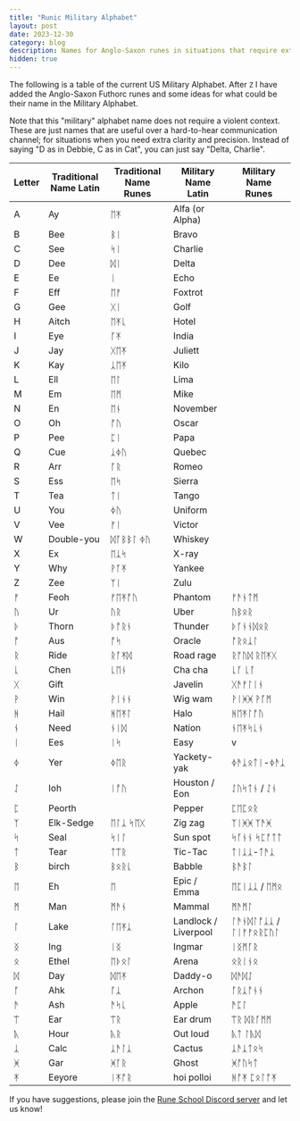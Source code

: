```yaml
---
title: "Runic Military Alphabet"
layout: post
date: 2023-12-30
category: blog
description: Names for Anglo-Saxon runes in situations that require extreme clarity
hidden: true
---
```


The following is a table of the current US Military Alphabet. After `Z` I have added the Anglo-Saxon Futhorc runes and some ideas for what could be their name in the Military Alphabet.

Note that this "military" alphabet name does not require a violent context. These are just names that are useful over a hard-to-hear communication channel; for situations when you need extra clarity and precision. Instead of saying "D as in Debbie, C as in Cat", you can just say "Delta, Charlie".

| Letter | Traditional Name Latin | Traditional Name Runes | Military Name Latin   | Military Name Runes |
|--------|------------------|------------|------------------|---------------------|
| A      | Ay               |  ᛖᛡ        | Alfa (or Alpha)  |                     |
| B      | Bee              |  ᛒᛁ          | Bravo            |                     |
| C      | See              |  ᛋᛁ          | Charlie          |                     |
| D      | Dee              |   ᛞᛁ         | Delta            |                     |
| E      | Ee               |   ᛁ         | Echo             |                     |
| F      | Eff              |   ᛖᚠ         | Foxtrot          |                     |
| G      | Gee              |   ᚷᛁ         | Golf             |                     |
| H      | Aitch            |   ᛖᛡᚳ         | Hotel            |                     |
| I      | Eye              |   ᚪᛡ         | India            |                     |
| J      | Jay              |   ᚷᛖᛡ         | Juliett          |                     |
| K      | Kay              |    ᛣᛖᛡ        | Kilo             |                     |
| L      | Ell              |    ᛖᛚ         | Lima             |                     |
| M      | Em               |  ᛖᛗ          | Mike             |                     |
| N      | En               |   ᛖᚾ         | November         |                     |
| O      | Oh               |   ᚩᚢ         | Oscar            |                     |
| P      | Pee              |   ᛈᛁ         | Papa             |                     |
| Q      | Cue              |    ᛣᛄᚢ        | Quebec           |                     |
| R      | Arr              |   ᚪᚱ         | Romeo            |                     |
| S      | Ess              |   ᛖᛋ         | Sierra           |                     |
| T      | Tea              |   ᛏᛁ         | Tango            |                     |
| U      | You              |   ᛄᚢ         | Uniform          |                     |
| V      | Vee              |   ᚠᛁ         | Victor           |                     |
| W      | Double-you       |   ᛞᚪᛒᛒᛚ ᛄᚢ         | Whiskey          |                     |
| X      | Ex               |   ᛖᛣᛋ         | X-ray            |                     |
| Y      | Why              |   ᚹᚪᛡ         | Yankee           |                     |
| Z      | Zee              |   ᛉᛁ         | Zulu             |                     |
| ᚠ      | Feoh             |  ᚠᛖᛡᚩᚢ         | Phantom           |   ᚠᚫᚾᛏᛗ             |
| ᚢ      |  Ur              |  ᚢᚱ       | Uber          |  ᚢᛒᛟᚱ              |
| ᚦ      |  Thorn           |  ᚦᚩᚱᚾ        | Thunder                 |  ᚦᚪᚾᚾᛞᛟᚱ               |
| ᚩ      |   Aus            |  ᚩᛋ        | Oracle           |   ᚩᚱᛟᛣᛚ          |
| ᚱ      |   Ride           | ᚱᚪᛡᛞ       | Road rage        |  ᚱᚩᚢᛞ ᚱᛖᛡᚷ             |
| ᚳ      |   Chen         |   ᚳᛖᚾ      | Cha cha        |  ᚳᚪ ᚳᚪ            |
| ᚷ      |   Gift           |            | Javelin                | ᚷᚫᚠᛚᛁᚾ             |
| ᚹ      |   Win         |  ᚹᛁᚾᚾ       | Wig wam                |  ᚹᛁᚸᚸ ᚹᚪᛗ             |
| ᚻ      |   Hail       |  ᚻᛖᛡᛚ        | Halo       |  ᚻᛖᛡᛚᚩᚢ           |
| ᚾ      |  Need         | ᚾᛁᛞ        | Nation                  |  ᚾᛖᛡᛋᚳᚾ          |
| ᛁ      |   Ees           | ᛁᛋ        | Easy                 | v               |
| ᛄ      |  Yer           |  ᛄᛖᚱ       | Yackety-yak          |  ᛄᚫᛣᛟᛏᛁ-ᛄᚫᛣ              |
| ᛇ      |  Ioh            | ᛁᚩᚢ         | Houston / Eon         |   ᛇᚢᛋᛏᚾ / ᛇᚾ             |
| ᛈ      |  Peorth           |            | Pepper                   | ᛈᛖᛈᛟᚱ              |
| ᛉ      |  Elk-Sedge        | ᛖᛚᛣ ᛋᛖᚷ       | Zig zag       |    ᛉᛁᚸᚸ ᛉᚫᚸ            |
| ᛋ      |  Seal            |   ᛋᛁᛚ      | Sun spot          |  ᛋᚪᚾᚾ ᛋᛈᚩᛏᛏ            |
| ᛏ      |  Tear         | ᛏᛠᚱ        | Tic-Tac              | ᛏᛁᛣᛣ-ᛏᚫᛣ             |
| ᛒ      |  birch         | ᛒᛟᚱᚳ        | Babble                 |   ᛒᚫᛒᛚ           |
| ᛖ      |  Eh             |  ᛖ       | Epic / Emma              | ᛖᛈᛁᛣᛣ / ᛖᛗᛟ             |
| ᛗ      |  Man            | ᛗᚫᚾ        | Mammal                   | ᛗᚫᛗᛚ            |
| ᛚ      |   Lake            |  ᛚᛖᛡᛣ       | Landlock / Liverpool       |   ᛚᚫᚾᛞᛚᚩᛣᛣ / ᛚᛁᚠᚠᛟᚱᛈᚢᛚ           |
| ᛝ      |   Ing                | ᛁᛝ      | Ingmar                  |  ᛁᛝᛗᚪᚱ              |
| ᛟ      |   Ethel           |  ᛖᚦᛟᛚ      | Arena          |  ᛟᚱᛁᚾᛟ              |
| ᛞ      |  Day            |  ᛞᛖᛡ      | Daddy-o          |   ᛞᚫᛞᛇ            |
| ᚪ      |   Ahk            | ᚪᛣ        | Archon                |  ᚪᚱᛣᚩᚾᚾ              |
| ᚫ      |   Ash            |  ᚫᛋᚳ      | Apple                  |  ᚫᛈᛚ              |
| ᛠ      |   Ear            |  ᛠᚱ    | Ear drum          |  ᛠᚱ ᛞᚱᚪᛗᛗ               |
| ᚣ      |   Hour          |  ᚣᚱ         | Out loud         | ᚣᛏ ᛚᚣᛞ                |
| ᛣ      |   Calc           |   ᛣᚫᛚᛣ      | Cactus                 |  ᛣᚫᛣᛏᛟᛋ             |
| ᚸ      |   Gar            |  ᚸᚪᚱ     | Ghost                 |   ᚸᚩᚢᛋᛏ             |
| ᛡ      |   Eeyore         |   ᛁᛡᚩᚱ     | hoi polloi |  ᚻᚩᛡ ᛈᛟᛚᚩᛡ               |



If you have suggestions, please join the [Rune School Discord server](https://discord.gg/BThW4fxAwN) and let us know!

